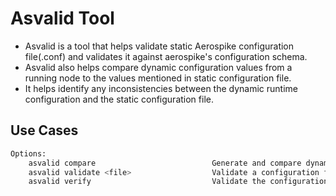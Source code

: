 # Asvalid Tool

- Asvalid is a tool that helps validate static Aerospike configuration file(.conf) and validates it against aerospike's configuration schema.
- Asvalid also helps compare dynamic configuration values from a running node to the values mentioned in static configuration file. 
- It helps identify any inconsistencies between the dynamic runtime configuration and the static configuration file.


## Use Cases

```bash
Options:
	asvalid compare                          Generate and compare dynamic configuration values with aerospike.conf
	asvalid validate <file>                  Validate a configuration file against the Aerospike schema.
	asvalid verify                           Validate the configuration file against the Aerospike schema and then compare it.
```


